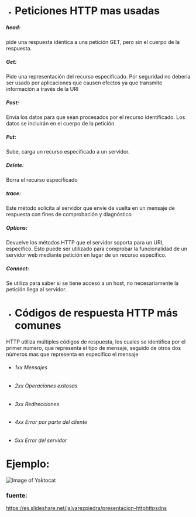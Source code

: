    - # Peticiones HTTP mas usadas
   
##### head:
pide una respuesta idéntica a una petición GET, pero sin el cuerpo de la respuesta.

##### Get:
 Pide una representación del recurso especificado. Por seguridad no debería ser usado por aplicaciones que causen efectos ya que transmite información a través de la URI 
##### Post:
Envía los datos para que sean procesados por el recurso identificado. Los datos se incluirán en el cuerpo de la petición.
##### Put:
Sube, carga un recurso especificado a un servidor. 
##### Delete:
Borra el recurso especificado
##### trace:
Este método solicita al servidor que envíe de vuelta en un mensaje de respuesta con fines de comprobación y diagnóstico
##### Options:
Devuelve los métodos HTTP que el servidor soporta para un URL específico. Esto puede ser utilizado para comprobar la funcionalidad de un servidor web mediante petición en lugar de un recurso específico.
##### Connect:
Se utiliza para saber si se tiene acceso a un host, no necesariamente la petición llega al servidor.

   - # Códigos de respuesta HTTP más comunes
  
 HTTP utiliza múltiples códigos de respuesta, los cuales se identifica por el primer numero, que representa el tipo de mensaje, seguido de otros dos números mas que representa en especifico el mensaje

   -  ###### 1xx Mensajes 
   -  ###### 2xx Operaciones exitosas
   -  ###### 3xx Redirecciones
   -  ###### 4xx Error por parte del cliente
   -  ###### 5xx Error del servidor

# Ejemplo:

![Image of Yaktocat](https://plataforma.josedomingo.org/pledin/cursos/flask/curso/u01/img/dia2.png )


### fuente: 
https://es.slideshare.net/jalvarezpiedra/presentacion-httphttpsdns